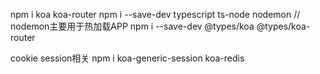 npm i koa koa-router
npm i --save-dev typescript ts-node nodemon  // nodemon主要用于热加载APP
npm i --save-dev @types/koa @types/koa-router

cookie session相关
npm i koa-generic-session koa-redis